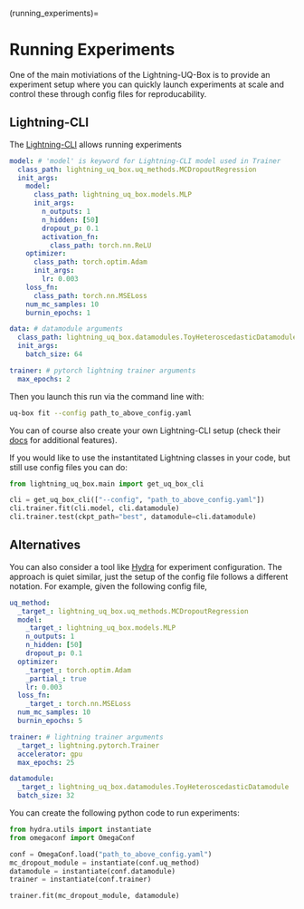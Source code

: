 (running_experiments)=

# Running Experiments

One of the main motiviations of the Lightning-UQ-Box is to provide an experiment setup where you can quickly launch experiments at scale and control these through config files for reproducability.

## Lightning-CLI

The [Lightning-CLI](https://lightning.ai/docs/pytorch/stable/cli/lightning_cli.html#lightning-cli) allows running experiments

```yaml
model: # 'model' is keyword for Lightning-CLI model used in Trainer
  class_path: lightning_uq_box.uq_methods.MCDropoutRegression
  init_args:
    model:
      class_path: lightning_uq_box.models.MLP
      init_args:
        n_outputs: 1
        n_hidden: [50]
        dropout_p: 0.1
        activation_fn:
          class_path: torch.nn.ReLU
    optimizer:
      class_path: torch.optim.Adam
      init_args:
        lr: 0.003
    loss_fn:
      class_path: torch.nn.MSELoss
    num_mc_samples: 10
    burnin_epochs: 1

data: # datamodule arguments
  class_path: lightning_uq_box.datamodules.ToyHeteroscedasticDatamodule
  init_args:
    batch_size: 64

trainer: # pytorch lightning trainer arguments
  max_epochs: 2
```

Then you launch this run via the command line with:

```bash
uq-box fit --config path_to_above_config.yaml
```

You can of course also create your own Lightning-CLI setup (check their [docs](https://lightning.ai/docs/pytorch/stable/cli/lightning_cli.html) for additional features).

If you would like to use the instantitated Lightning classes in your code, but still use config files you can do:

```python
from lightning_uq_box.main import get_uq_box_cli

cli = get_uq_box_cli(["--config", "path_to_above_config.yaml"])
cli.trainer.fit(cli.model, cli.datamodule)
cli.trainer.test(ckpt_path="best", datamodule=cli.datamodule)
```

## Alternatives

You can also consider a tool like [Hydra](https://hydra.cc/docs/intro/) for experiment configuration. The approach is quiet similar, just
the setup of the config file follows a different notation. For example, given the following config file,

```yaml
uq_method:
  _target_: lightning_uq_box.uq_methods.MCDropoutRegression
  model:
    _target_: lightning_uq_box.models.MLP
    n_outputs: 1
    n_hidden: [50]
    dropout_p: 0.1
  optimizer:
    _target_: torch.optim.Adam
    _partial_: true
    lr: 0.003
  loss_fn:
    _target_: torch.nn.MSELoss
  num_mc_samples: 10
  burnin_epochs: 5

trainer: # lightning trainer arguments
  _target_: lightning.pytorch.Trainer
  accelerator: gpu
  max_epochs: 25

datamodule:
  _target_: lightning_uq_box.datamodules.ToyHeteroscedasticDatamodule
  batch_size: 32
```

You can create the following python code to run experiments:

```python
from hydra.utils import instantiate
from omegaconf import OmegaConf

conf = OmegaConf.load("path_to_above_config.yaml")
mc_dropout_module = instantiate(conf.uq_method)
datamodule = instantiate(conf.datamodule)
trainer = instantiate(conf.trainer)

trainer.fit(mc_dropout_module, datamodule)
```